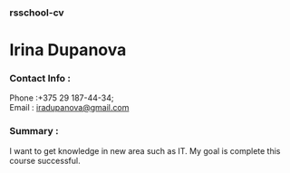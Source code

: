 ### rsschool-cv

# Irina Dupanova

### Contact Info :

Phone :+375 29 187-44-34;                                                                                                                     
Email : iradupanova@gmail.com

### Summary :

I want to get knowledge in new area such as IT. My goal is complete this course successful.



